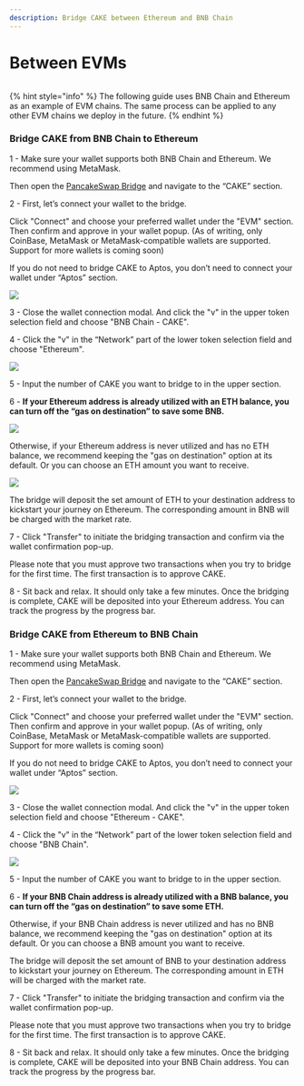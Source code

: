 ```yaml
---
description: Bridge CAKE between Ethereum and BNB Chain
---
```


# Between EVMs

<figure><img src="../../.gitbook/assets/image (37) (3).png" alt=""><figcaption></figcaption></figure>

{% hint style="info" %}
The following guide uses BNB Chain and Ethereum as an example of EVM chains. The same process can be applied to any other EVM chains we deploy in the future.
{% endhint %}

### **Bridge CAKE from BNB Chain to Ethereum**

1 - Make sure your wallet supports both BNB Chain and Ethereum. We recommend using MetaMask.

Then open the [PancakeSwap Bridge](https://bridge.pancakeswap.finance/cake) and navigate to the “CAKE” section.



2 - First, let’s connect your wallet to the bridge.

Click "Connect" and choose your preferred wallet under the "EVM" section. Then confirm and approve in your wallet popup. (As of writing, only CoinBase, MetaMask or MetaMask-compatible wallets are supported. Support for more wallets is coming soon)

If you do not need to bridge CAKE to Aptos, you don’t need to connect your wallet under “Aptos” section.

![](<../../.gitbook/assets/image (56).png>)



3 - Close the wallet connection modal. And click the "v" in the upper token selection field and choose "BNB Chain - CAKE".



4 - Click the "v" in the “Network” part of the lower token selection field and choose "Ethereum".

![](<../../.gitbook/assets/image (59).png>)



5 - Input the number of CAKE you want to bridge to in the upper section.



6 - **If your Ethereum address is already utilized with an ETH balance, you can turn off the “gas on destination” to save some BNB.**

![](<../../.gitbook/assets/image (58).png>)

Otherwise, if your Ethereum address is never utilized and has no ETH balance, we recommend keeping the "gas on destination" option at its default. Or you can choose an ETH amount you want to receive.

![](<../../.gitbook/assets/image (62).png>)

The bridge will deposit the set amount of ETH to your destination address to kickstart your journey on Ethereum. The corresponding amount in BNB will be charged with the market rate.



7 - Click "Transfer" to initiate the bridging transaction and confirm via the wallet confirmation pop-up.

Please note that you must approve two transactions when you try to bridge for the first time. The first transaction is to approve CAKE.



8 - Sit back and relax. It should only take a few minutes. Once the bridging is complete, CAKE will be deposited into your Ethereum address. You can track the progress by the progress bar.



### Bridge CAKE from Ethereum to BNB Chain <a href="#73b30594-2e82-4639-9274-5006c93cb9e5" id="73b30594-2e82-4639-9274-5006c93cb9e5"></a>

1 - Make sure your wallet supports both BNB Chain and Ethereum. We recommend using MetaMask.

Then open the [PancakeSwap Bridge](https://bridge.pancakeswap.finance/cake) and navigate to the “CAKE” section.



2 - First, let’s connect your wallet to the bridge.

Click "Connect" and choose your preferred wallet under the "EVM" section. Then confirm and approve in your wallet popup. (As of writing, only CoinBase, MetaMask or MetaMask-compatible wallets are supported. Support for more wallets is coming soon)

If you do not need to bridge CAKE to Aptos, you don’t need to connect your wallet under “Aptos” section.

![](<../../.gitbook/assets/image (43).png>)



3 - Close the wallet connection modal. And click the "v" in the upper token selection field and choose "Ethereum - CAKE".



4 - Click the "v" in the “Network” part of the lower token selection field and choose "BNB Chain".

![](<../../.gitbook/assets/image (31).png>)



5 - Input the number of CAKE you want to bridge to in the upper section.



6 - **If your BNB Chain address is already utilized with a BNB balance, you can turn off the “gas on destination” to save some ETH.**



Otherwise, if your BNB Chain address is never utilized and has no BNB balance, we recommend keeping the "gas on destination" option at its default. Or you can choose a BNB amount you want to receive.

The bridge will deposit the set amount of BNB to your destination address to kickstart your journey on Ethereum. The corresponding amount in ETH will be charged with the market rate.



7 - Click "Transfer" to initiate the bridging transaction and confirm via the wallet confirmation pop-up.

Please note that you must approve two transactions when you try to bridge for the first time. The first transaction is to approve CAKE.



8 - Sit back and relax. It should only take a few minutes. Once the bridging is complete, CAKE will be deposited into your BNB Chain address. You can track the progress by the progress bar.

